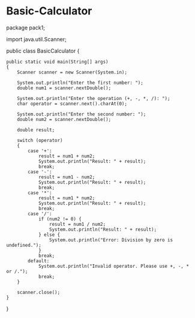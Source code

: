 # Basic-Calculator

package pack1;

import java.util.Scanner;

public class BasicCalculator 
{

    public static void main(String[] args) 
    {
        Scanner scanner = new Scanner(System.in);

        System.out.println("Enter the first number: ");
        double num1 = scanner.nextDouble();

        System.out.println("Enter the operation (+, -, *, /): ");
        char operator = scanner.next().charAt(0);

        System.out.println("Enter the second number: ");
        double num2 = scanner.nextDouble();

        double result;

        switch (operator) 
        {
            case '+':
                result = num1 + num2;
                System.out.println("Result: " + result);
                break;
            case '-':
                result = num1 - num2;
                System.out.println("Result: " + result);
                break;
            case '*':
                result = num1 * num2;
                System.out.println("Result: " + result);
                break;
            case '/':
                if (num2 != 0) {
                    result = num1 / num2;
                    System.out.println("Result: " + result);
                } else {
                    System.out.println("Error: Division by zero is undefined.");
                }
                break;
            default:
                System.out.println("Invalid operator. Please use +, -, * or /.");
                break;
        }

        scanner.close();
    }
}

